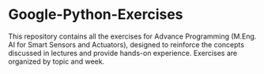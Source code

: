 # Google-Python-Exercises

This repository contains all the exercises for Advance Programming (M.Eng. AI for Smart Sensors and Actuators), designed to reinforce the concepts discussed in lectures and provide hands-on experience. Exercises are organized by topic and week.
